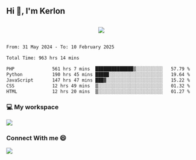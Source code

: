 ## Hi 👋, I'm Kerlon

<p align="center" style="margin: 30px;">
 
 <img src="https://skillicons.dev/icons?i=html,css,bootstrap,js,nodejs,jquery,python,flask,php,mysql,lua,sqlite,firebase">


</p>
<!--START_SECTION:waka-->

```txt
From: 31 May 2024 - To: 10 February 2025

Total Time: 963 hrs 14 mins

PHP              561 hrs 7 mins  ██████████████▒░░░░░░░░░░   57.79 %
Python           190 hrs 45 mins █████░░░░░░░░░░░░░░░░░░░░   19.64 %
JavaScript       147 hrs 47 mins ███▓░░░░░░░░░░░░░░░░░░░░░   15.22 %
CSS              12 hrs 49 mins  ▒░░░░░░░░░░░░░░░░░░░░░░░░   01.32 %
HTML             12 hrs 20 mins  ▒░░░░░░░░░░░░░░░░░░░░░░░░   01.27 %
```

<!--END_SECTION:waka-->


<p align="center">
 <h3>💻 My workspace</h3>
    <img src="https://skillicons.dev/icons?i=mint" />
</p>

<p align="center">
 <h3>Connect With me 😄</h3> 
    <a href="https://www.linkedin.com/in/kerlon-fernandes"><img src="https://skillicons.dev/icons?i=linkedin" />
  </a>
</p>



